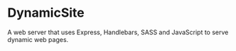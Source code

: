 # DynamicSite

A web server that uses Express, Handlebars, SASS and JavaScript to serve
dynamic web pages.
